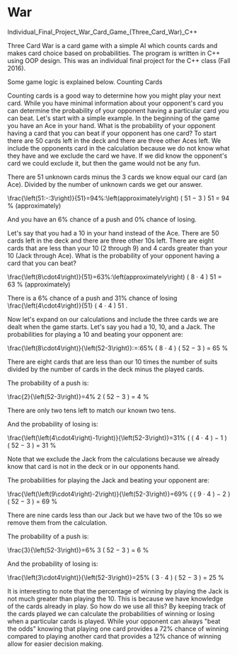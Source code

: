 # War
Individual_Final_Project_War_Card_Game_(Three_Card_War)_C++

Three Card War is a card game with a simple AI which counts cards and makes card choice based on probabilities. 
The program is written in C++ using OOP design. This was an individual final project for the C++ class (Fall 2016). 


Some game logic is explained below.
Counting Cards

Counting cards is a good way to determine how you might play your next card. While you have minimal information 
about your opponent's card you can determine the probability of your opponent having a particular card you can beat. 
Let's start with a simple example. In the beginning of the game you have an Ace in your hand. What is the probability 
of your opponent having a card that you can beat if your opponent has one card? To start there are 50 cards left in the 
deck and there are three other Aces left. We include the opponents card in the calculation because we do not know what 
they have and we exclude the card we have. If we did know the opponent's card we could exclude it, but then the game 
would not be any fun.

There are 51 unknown cards minus the 3 cards we know equal our card (an Ace). Divided by the number of unknown cards we 
get our answer.

\frac{\left(51\:-\:3\right)}{51}=94\%\:\left(approximately\right) ( 51 − 3 ) 51 = 94 % (approximately)

And you have an 6% chance of a push  and 0% chance of losing.

Let's say that you had a 10 in your hand instead of the Ace. There are 50 cards left in the deck and there are three 
other 10s left. There are eight cards that are less than your 10 (2 through 9) and 4 cards greater than your 10 
(Jack through Ace). What is the probability of your opponent having a card that you can beat?

\frac{\left(8\cdot4\right)}{51}=63\%\:\left(approximately\right) ( 8 ⋅ 4 ) 51 = 63 % (approximately)

There is a 6% chance of a push and 31% chance of losing \frac{\left(4\cdot4\right)}{51} ( 4 ⋅ 4 ) 51 .

Now let's expand on our calculations and include the three cards we are dealt when the game starts. Let's say you had 
a 10, 10, and a Jack. The probabilities for playing a 10 and beating your opponent are:

\frac{\left(8\cdot4\right)}{\left(52-3\right)}\:=\:65\% ( 8 ⋅ 4 ) ( 52 − 3 ) = 65 %

There are eight cards that are less than our 10 times the number of suits divided by the number of cards in the deck 
minus the played cards.

The probability of a push is:

\frac{2}{\left(52-3\right)}=4\% 2 ( 52 − 3 ) = 4 %

There are only two tens left to match our known two tens.

And the probability of losing is:

\frac{\left(\left(4\cdot4\right)-1\right)}{\left(52-3\right)}=31\% ( ( 4 ⋅ 4 ) − 1 ) ( 52 − 3 ) = 31 %

Note that we exclude the Jack from the calculations because we already know that card is not in the deck or in our 
opponents hand.

The probabilities for playing the Jack and beating your opponent are:

\frac{\left(\left(9\cdot4\right)-2\right)}{\left(52-3\right)}=69\% ( ( 9 ⋅ 4 ) − 2 ) ( 52 − 3 ) = 69 %

There are nine cards less than our Jack but we have two of the 10s so we remove them from the calculation.

The probability of a push is:

\frac{3}{\left(52-3\right)}=6\% 3 ( 52 − 3 ) = 6 %

And the probability of losing is:

\frac{\left(3\cdot4\right)}{\left(52-3\right)}=25\% ( 3 ⋅ 4 ) ( 52 − 3 ) = 25 %

It is interesting to note that the percentage of winning by playing the Jack is not much greater than playing the 10.
This is because we have knowledge of the cards already in play. So how do we use all this? By keeping track of the cards 
played we can calculate the probabilities of winning or losing when a particular cards is played. While your opponent can 
always "beat the odds" knowing that playing one card provides a 72% chance of winning compared to playing another card that 
provides a 12% chance of winning allow for easier decision making. 
